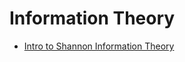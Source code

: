 # Information Theory

- [Intro to Shannon Information Theory](https://towardsdatascience.com/shannon-information-theory-discovering-particles-of-information-ab2c136c6a25)
